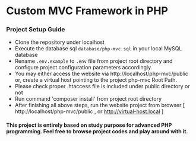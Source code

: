 # Custom MVC Framework in PHP

### Project Setup Guide

* Clone the repository under localhost
* Execute the database sql ` database/php-mvc.sql ` in your local MySQL database
* Rename `.env.example` to `.env` file from project root directory and configure project configuration parameters accordingly. 
* You may either access the website via http://localhost/php-mvc/public or, create a virtual host pointing to the project php-mvc Root Path.
* Please check proper .htaccess file is included under public directory or not
* Run command 'composer install' from project root directory
* After finishing all above steps, run the website project from browser [ http://localhost/php-mvc/public , or http://virtual-host.local ]

#### This project is entirely based on study purpose for advanced PHP programming. Feel free to browse project codes and play around with it.  
